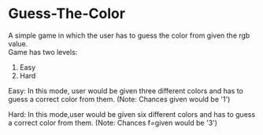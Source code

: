 # Guess-The-Color
A simple game in which the user has to guess the color from given the rgb value.  
Game has two levels:
1. Easy
2. Hard

Easy: In this mode, user would be given three different colors and has to guess a correct color from them.
      (Note: Chances given would be '1')
      
Hard: In this mode,user would be given six different colors and has to guess a correct color from them.
      (Note: Chances f=given would be '3')
